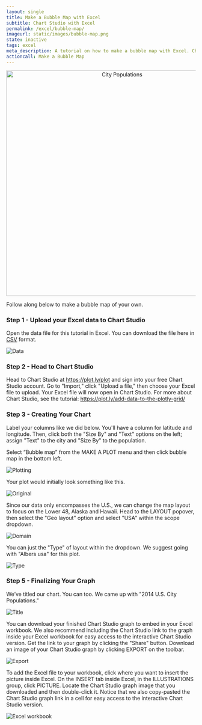 ```yaml
---
layout: single
title: Make a Bubble Map with Excel
subtitle: Chart Studio with Excel
permalink: /excel/bubble-map/
imageurl: static/images/bubble-map.png
state: inactive
tags: excel
meta_description: A tutorial on how to make a bubble map with Excel. Chart Studio is the easiest and fastest way to  make and share graphs online.
actioncall: Make a Bubble Map
---
```


<div>
    <a href="https://plot.ly/~Dreamshot/6575/" target="_blank" title="City Populations" style="display: block;
    text-align: center;"><img src="https://plot.ly/~Dreamshot/6575.png" alt="City Populations" style="max-width: 100%;width:
    600px;"  width="600" onerror="this.onerror=null;this.src='https://plot.ly/404.png';" /></a>
    <script data-plotly="Dreamshot:6575" src="https://plot.ly/embed.js" async></script>
</div>

Follow along below to make a bubble map of your own.

### Step 1 - Upload your Excel data to Chart Studio

Open the data file for this tutorial in Excel. You can download the file here in
<a href="https://raw.githubusercontent.com/plotly/datasets/master/2014_us_cities.csv">CSV</a>
format.

![Data](http://i.imgur.com/Xv1qmsQ.png)

### Step 2 - Head to Chart Studio

Head to Chart Studio at <a class="link--impt" href="/plot">https://plot.ly/plot</a> and sign into your free
Chart Studio account. Go to "Import," click "Upload a file," then choose your Excel file to upload. Your Excel file will
now open in Chart Studio. For more about Chart Studio, see the tutorial: <a class="link--impt"
href="/add-data-to-the-plotly-grid/">https://plot.ly/add-data-to-the-plotly-grid/</a>

### Step 3 - Creating Your Chart

Label your columns like we did below. You'll have a column for latitude and longitude. Then, click both the
"Size By" and "Text" options on the left; assign "Text" to the city and "Size By" to the population.

Select “Bubble map” from the MAKE A PLOT menu and then click bubble map in the bottom left.

![Plotting](http://i.imgur.com/u8fMJG1.png)

Your plot would initially look something like this.

![Original](http://i.imgur.com/CLVEdB1.png)

Since our data only encompasses the U.S., we can change the map layout to focus on the Lower 48, Alaska and Hawaii.
Head to the LAYOUT popover, then select the "Geo layout" option and select "USA" within the scope dropdown.

![Domain](http://i.imgur.com/abvC6TF.png)

You can just the "Type" of layout within the dropdown. We suggest going with "Albers usa" for this plot.

![Type](http://i.imgur.com/mo5ncke.png)

### Step 5 - Finalizing Your Graph

We’ve titled our chart. You can too. We came up with "2014 U.S. City Populations."

![Title](http://i.imgur.com/Iu8cKIY.png)

You can download your finished Chart Studio graph to embed in your Excel workbook. We also recommend including the Chart Studio link to the graph inside your Excel workbook for easy access to the interactive Chart Studio version. Get the link to your graph by clicking the "Share" button. Download an image of your Chart Studio graph by clicking EXPORT on the toolbar.

![Export](http://i.imgur.com/Xre9YPA.png)

To add the Excel file to your workbook, click where you want to insert the picture inside Excel. On the INSERT tab inside Excel, in the ILLUSTRATIONS group, click PICTURE. Locate the Chart Studio graph image that you downloaded and then double-click it. Notice that we also copy-pasted the Chart Studio graph link in a cell for easy access to the interactive Chart Studio version.

![Excel workbook](http://i.imgur.com/96NPoql.png)
